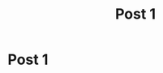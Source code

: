 ﻿---
slug: post1
title: Post 1
Date: 21-11-2019
tags: programs AI
excerpt: excerpt of post 1 
image: https://images.unsplash.com/photo-1546146830-2cca9512c68e?ixlib=rb-1.2.1&ixid=eyJhcHBfaWQiOjEyMDd9&auto=format&fit=crop&w=800&q=80
---
# Post 1


